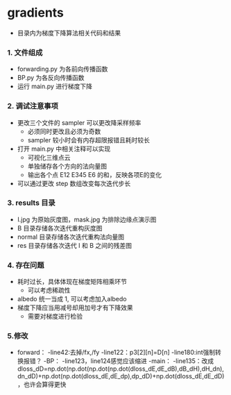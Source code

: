 # gradients 
- 目录内为梯度下降算法相关代码和结果
### 1. 文件组成
- forwarding.py 为各前向传播函数
- BP.py 为各反向传播函数
- 运行 main.py 进行梯度下降
### 2. 调试注意事项
- 更改三个文件的 sampler 可以更改降采样频率
  - 必须同时更改且必须为奇数
  - sampler 较小时会有内存超限报错且耗时较长
- 打开 main.py 中相关注释可以实现
  - 可视化三维点云
  - 单独储存各个方向的法向量图
  - 输出各个点 E12 E345 E6 的和，反映各项E的变化
- 可以通过更改 step 数组改变每次迭代步长
### 3. results 目录
- I.jpg 为原始灰度图，mask.jpg 为排除边缘点演示图
- B 目录存储各次迭代重构灰度图
- normal 目录存储各次迭代重构法向量图
- res 目录存储各次迭代 I 和 B 之间的残差图
### 4. 存在问题
- 耗时过长，具体体现在梯度矩阵相乘环节
  - 可以考虑稀疏性
- albedo 统一当成 1, 可以考虑加入albedo
- 梯度下降应当用减号却用加号才有下降效果
  - 需要对梯度进行检验 
### 5.修改
- forward：
  -line42:去掉/fx,/fy
  -line122：p3[2][n]=D[n]
  -line180:int强制转换报错？
-BP：
  -line123，line124感觉应该缩进
-main：
  -line135：改成dloss_dD=np.dot(np.dot(np.dot(np.dot(dloss_dE,dE_dB),dB_dH),dH_dn),dn_dD)+np.dot(np.dot(dloss_dE,dE_dp),dp_dD)+np.dot(dloss_dE,dE_dD)，也许会算得更快
